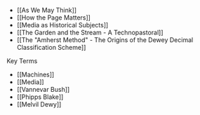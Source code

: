 - [[As We May Think]]
- [[How the Page Matters]]
- [[Media as Historical Subjects]]
- [[The Garden and the Stream - A Technopastoral]]
- [[The "Amherst Method" - The Origins of the Dewey Decimal Classification Scheme]]

Key Terms
- [[Machines]]
- [[Media]]
- [[Vannevar Bush]]
- [[Phipps Blake]]
- [[Melvil Dewy]]
